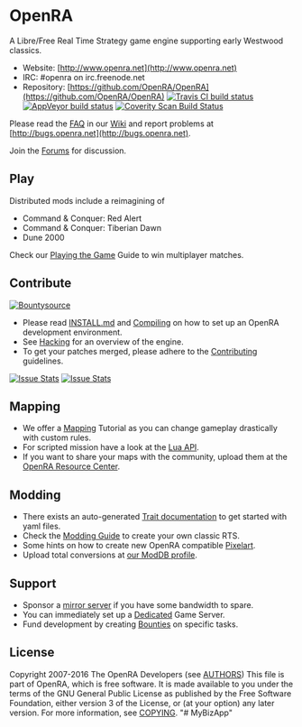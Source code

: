 # OpenRA

A Libre/Free Real Time Strategy game engine supporting early Westwood classics.

* Website: [http://www.openra.net](http://www.openra.net)
* IRC: \#openra on irc.freenode.net
* Repository: [https://github.com/OpenRA/OpenRA](https://github.com/OpenRA/OpenRA) [![Travis CI build status](https://travis-ci.org/OpenRA/OpenRA.svg?branch=bleed)](https://travis-ci.org/OpenRA/OpenRA) [![AppVeyor build status](https://ci.appveyor.com/api/projects/status/axc9k6jd25ej2o4w?svg=true)](https://ci.appveyor.com/project/OpenRA/openra) [![Coverity Scan Build Status](https://scan.coverity.com/projects/3650/badge.svg)](https://scan.coverity.com/projects/3650)

Please read the [FAQ](http://wiki.openra.net/FAQ) in our [Wiki](http://wiki.openra.net) and report problems at [http://bugs.openra.net](http://bugs.openra.net).

Join the [Forums](http://www.sleipnirstuff.com/forum/viewforum.php?f=80) for discussion.

## Play

Distributed mods include a reimagining of

* Command & Conquer: Red Alert
* Command & Conquer: Tiberian Dawn
* Dune 2000

Check our [Playing the Game](https://github.com/OpenRA/OpenRA/wiki/Playing-the-game) Guide to win multiplayer matches.

## Contribute

[![Bountysource](https://api.bountysource.com/badge/team?team_id=528&style=bounties_received)](https://www.bountysource.com/teams/openra/issues?utm_source=OpenRA&utm_medium=shield&utm_campaign=bounties_received)

* Please read [INSTALL.md](https://github.com/OpenRA/OpenRA/blob/bleed/INSTALL.md) and [Compiling](http://wiki.openra.net/Compiling) on how to set up an OpenRA development environment.
* See [Hacking](http://wiki.openra.net/Hacking) for an overview of the engine.
* To get your patches merged, please adhere to the [Contributing](https://github.com/OpenRA/OpenRA/blob/bleed/CONTRIBUTING.md) guidelines.

[![Issue Stats](http://issuestats.com/github/OpenRA/OpenRA/badge/pr)](http://issuestats.com/github/OpenRA/OpenRA) [![Issue Stats](http://issuestats.com/github/OpenRA/OpenRA/badge/issue)](http://issuestats.com/github/OpenRA/OpenRA)

## Mapping

* We offer a [Mapping](http://wiki.openra.net/Mapping) Tutorial as you can change gameplay drastically with custom rules.
* For scripted mission have a look at the [Lua API](http://wiki.openra.net/Lua-API).
* If you want to share your maps with the community, upload them at the [OpenRA Resource Center](http://resource.openra.net).

## Modding

* There exists an auto-generated [Trait documentation](http://wiki.openra.net/Traits) to get started with yaml files.
* Check the [Modding Guide](http://wiki.openra.net/Modding-Guide) to create your own classic RTS.
* Some hints on how to create new OpenRA compatible [Pixelart](http://wiki.openra.net/Pixelart).
* Upload total conversions at [our ModDB profile](http://www.moddb.com/games/openra/mods).

## Support

* Sponsor a [mirror server](https://github.com/OpenRA/OpenRAWeb/tree/master/content/packages) if you have some bandwidth to spare.
* You can immediately set up a [Dedicated](http://wiki.openra.net/Dedicated) Game Server.
* Fund development by creating [Bounties](https://www.bountysource.com/trackers/36085-openra) on specific tasks.

## License
Copyright 2007-2016 The OpenRA Developers (see [AUTHORS](https://github.com/OpenRA/OpenRA/blob/bleed/AUTHORS))
This file is part of OpenRA, which is free software. It is made 
available to you under the terms of the GNU General Public License
as published by the Free Software Foundation, either version 3 of
the License, or (at your option) any later version. For more
information, see [COPYING](https://github.com/OpenRA/OpenRA/blob/bleed/COPYING).
"# MyBizApp" 
